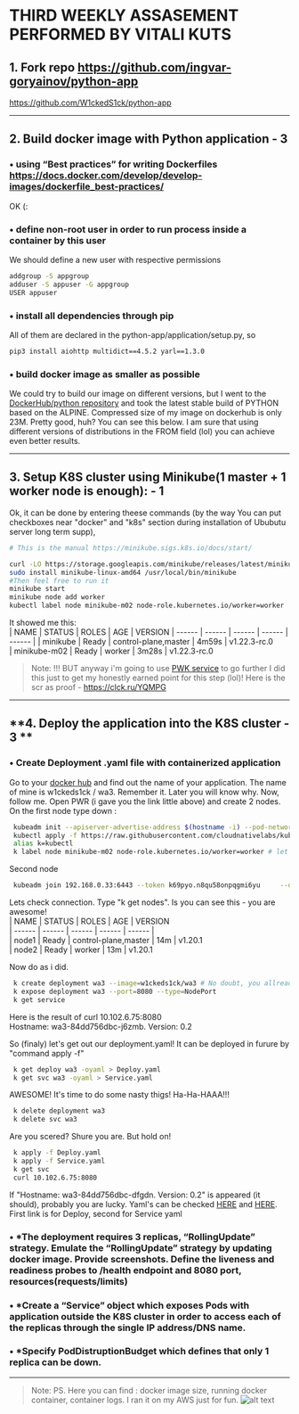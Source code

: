 # THIRD WEEKLY ASSASEMENT PERFORMED BY VITALI KUTS


## **1. Fork repo https://github.com/ingvar-goryainov/python-app**

https://github.com/W1ckedS1ck/python-app

---

## **2. Build docker image with Python  application - 3**


###	•	using “Best practices” for writing Dockerfiles https://docs.docker.com/develop/develop-images/dockerfile_best-practices/  
OK (:

###	•	define non-root user in order to run process inside a container by this user 
We should define a new user with respective permissions
```bash
addgroup -S appgroup
adduser -S appuser -G appgroup
USER appuser
```

###	•	install all dependencies through pip 
All of them are declared in the python-app/application/setup.py, so
```bash
pip3 install aiohttp multidict==4.5.2 yarl==1.3.0
```

###	•	build docker image as smaller as possible 
We could try to build our image on different versions, but I went to the [DockerHub/python repository](https://hub.docker.com/_/python) and took the latest stable
build of PYTHON based on the ALPINE.
Compressed size of my image on dockerhub is only 23M. Pretty good, huh? You can see this below.
I am sure that using different versions of distributions in the FROM field (lol) you can achieve even better results.

---

## **3. Setup K8S cluster using Minikube(1 master + 1 worker node is enough): - 1**

Ok, it can be done by entering theese commands (by the way You can put checkboxes near "docker" and "k8s" section during installation
of Ububutu server long term supp),
```bash
# This is the manual https://minikube.sigs.k8s.io/docs/start/

curl -LO https://storage.googleapis.com/minikube/releases/latest/minikube-linux-amd64
sudo install minikube-linux-amd64 /usr/local/bin/minikube
#Then feel free to run it
minikube start
minikube node add worker
kubectl label node minikube-m02 node-role.kubernetes.io/worker=worker
```

It showed me this:  
| NAME           | STATUS   | ROLES                  | AGE     | VERSION 
| ------ | ------ | ------ | ------ | ------ |
| minikube       | Ready    | control-plane,master   | 4m59s   | v1.22.3-rc.0  
| minikube-m02   | Ready    | worker                 | 3m28s   | v1.22.3-rc.0  

> Note: !!! BUT anyway i'm going to use [PWK service](https://labs.play-with-k8s.com) to go further
I did this just to get my honestly earned point for this step (lol)! Here is the scr as proof - https://clck.ru/YQMPG

---

## **4. Deploy the application into the K8S cluster - 3 **

###	•	Сreate Deployment .yaml file with containerized application 

Go to your [docker hub](https://hub.docker.com/repositories) and find out the name of your application. The name of mine is w1ckeds1ck / wa3. Remember it. Later you will know why.
Now, follow me. Open PWR (i gave you the link little above) and create 2 nodes.
On the first node type down :
```bash
 kubeadm init --apiserver-advertise-address $(hostname -i) --pod-network-cidr 10.5.0.0/16
 kubectl apply -f https://raw.githubusercontent.com/cloudnativelabs/kube-router/master/daemonset/kubeadm-kuberouter.yaml
 alias k=kubectl
 k label node minikube-m02 node-role.kubernetes.io/worker=worker # let's mark the role of our second node as worker.
```
Second node
```bash
 kubeadm join 192.168.0.33:6443 --token k69pyo.n8qu58onpqgmi6yu     --discovery-token-ca-cert- hashsha256:260431b4435e6460418caee937681b5152d3de0a081db6ebd7e5a0f1dc851b3d # It showed us the first node to be tied with next ones
```
Lets check connection. Type "k get nodes". Is you can see this - you are awesome!  
| NAME   | STATUS |  ROLES          |        AGE  | VERSION  
| ------ | ------ | ------ | ------ | ------ |  
| node1  | Ready  |  control-plane,master | 14m  | v1.20.1  
| node2  | Ready  |  worker         |       13m  | v1.20.1  

Now do as i did.
```bash
 k create deployment wa3 --image=w1ckeds1ck/wa3 # No doubt, you allready forgot about that
 k expose deployment wa3 --port=8080 --type=NodePort
 k get service
```
Here is the result of curl 10.102.6.75:8080  
Hostname: wa3-84dd756dbc-j6zmb. Version: 0.2  

So (finaly) let's get out our deployment.yaml! It can be deployed in furure by "command apply -f"
```bash
 k get deploy wa3 -oyaml > Deploy.yaml
 k get svc wa3 -oyaml > Service.yaml
```
AWESOME! It's time to do some nasty thigs! Ha-Ha-HAAA!!!
```bash
 k delete deployment wa3
 k delete svc wa3
 ```
Are you scered? Shure you are. But hold on!
```bash
 k apply -f Deploy.yaml 
 k apply -f Service.yaml 
 k get svc
 curl 10.102.6.75:8080
```
 If "Hostname: wa3-84dd756dbc-dfgdn. Version: 0.2" is appeared (it should), probably you are lucky.
Yaml's can be checked [HERE](https://github.com/W1ckedS1ck/python-app/blob/main/DeployFromPWK.yaml) and [HERE](https://github.com/W1ckedS1ck/python-app/blob/main/Service.yaml). First link is for Deploy, second for Service yaml

###	•	*The deployment requires 3 replicas, “RollingUpdate” strategy. Emulate the “RollingUpdate” strategy by updating docker image. Provide screenshots. Define the liveness and readiness probes to /health endpoint and 8080 port, resources(requests/limits) 

###	•	*Create a “Service” object which exposes Pods with application outside the K8S cluster in order to access each of the replicas through the single IP address/DNS name. 

###	•	*Specify PodDistruptionBudget which defines that only 1 replica can be down. 



---
> Note: PS. Here you can find : docker image size, running docker container, container logs. I ran it on my AWS just for fun.
![alt text](https://i.ibb.co/8MbTb4D/image.png)

